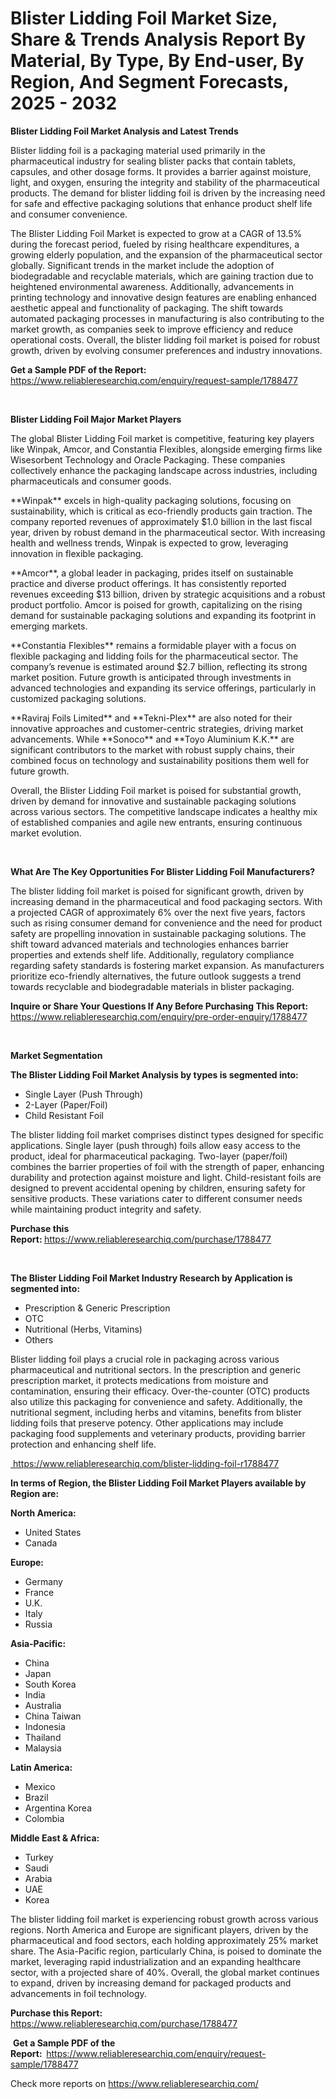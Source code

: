 <p><h1>Blister Lidding Foil Market Size, Share & Trends Analysis Report By Material, By Type, By End-user, By Region, And Segment Forecasts, 2025 - 2032</h1></p><p><strong>Blister Lidding Foil Market Analysis and Latest Trends</strong></p>
<p><p>Blister lidding foil is a packaging material used primarily in the pharmaceutical industry for sealing blister packs that contain tablets, capsules, and other dosage forms. It provides a barrier against moisture, light, and oxygen, ensuring the integrity and stability of the pharmaceutical products. The demand for blister lidding foil is driven by the increasing need for safe and effective packaging solutions that enhance product shelf life and consumer convenience.</p><p>The Blister Lidding Foil Market is expected to grow at a CAGR of 13.5% during the forecast period, fueled by rising healthcare expenditures, a growing elderly population, and the expansion of the pharmaceutical sector globally. Significant trends in the market include the adoption of biodegradable and recyclable materials, which are gaining traction due to heightened environmental awareness. Additionally, advancements in printing technology and innovative design features are enabling enhanced aesthetic appeal and functionality of packaging. The shift towards automated packaging processes in manufacturing is also contributing to the market growth, as companies seek to improve efficiency and reduce operational costs. Overall, the blister lidding foil market is poised for robust growth, driven by evolving consumer preferences and industry innovations.</p></p>
<p><strong>Get a Sample PDF of the Report:&nbsp;</strong> <a href="https://www.reliableresearchiq.com/enquiry/request-sample/1788477?utm_campaign=104&utm_medium=2&utm_source=Github&utm_content=ia&utm_term=30012025&utm_id=blister-lidding-foil">https://www.reliableresearchiq.com/enquiry/request-sample/1788477</a></p>
<p>&nbsp;</p>
<p><strong>Blister Lidding Foil Major Market Players</strong></p>
<p><p>The global Blister Lidding Foil market is competitive, featuring key players like Winpak, Amcor, and Constantia Flexibles, alongside emerging firms like Wisesorbent Technology and Oracle Packaging. These companies collectively enhance the packaging landscape across industries, including pharmaceuticals and consumer goods.</p><p>**Winpak** excels in high-quality packaging solutions, focusing on sustainability, which is critical as eco-friendly products gain traction. The company reported revenues of approximately $1.0 billion in the last fiscal year, driven by robust demand in the pharmaceutical sector. With increasing health and wellness trends, Winpak is expected to grow, leveraging innovation in flexible packaging.</p><p>**Amcor**, a global leader in packaging, prides itself on sustainable practice and diverse product offerings. It has consistently reported revenues exceeding $13 billion, driven by strategic acquisitions and a robust product portfolio. Amcor is poised for growth, capitalizing on the rising demand for sustainable packaging solutions and expanding its footprint in emerging markets.</p><p>**Constantia Flexibles** remains a formidable player with a focus on flexible packaging and lidding foils for the pharmaceutical sector. The company’s revenue is estimated around $2.7 billion, reflecting its strong market position. Future growth is anticipated through investments in advanced technologies and expanding its service offerings, particularly in customized packaging solutions.</p><p>**Raviraj Foils Limited** and **Tekni-Plex** are also noted for their innovative approaches and customer-centric strategies, driving market advancements. While **Sonoco** and **Toyo Aluminium K.K.** are significant contributors to the market with robust supply chains, their combined focus on technology and sustainability positions them well for future growth.</p><p>Overall, the Blister Lidding Foil market is poised for substantial growth, driven by demand for innovative and sustainable packaging solutions across various sectors. The competitive landscape indicates a healthy mix of established companies and agile new entrants, ensuring continuous market evolution.</p></p>
<p>&nbsp;</p>
<p><strong>What Are The Key Opportunities For Blister Lidding Foil Manufacturers?</strong></p>
<p><p>The blister lidding foil market is poised for significant growth, driven by increasing demand in the pharmaceutical and food packaging sectors. With a projected CAGR of approximately 6% over the next five years, factors such as rising consumer demand for convenience and the need for product safety are propelling innovation in sustainable packaging solutions. The shift toward advanced materials and technologies enhances barrier properties and extends shelf life. Additionally, regulatory compliance regarding safety standards is fostering market expansion. As manufacturers prioritize eco-friendly alternatives, the future outlook suggests a trend towards recyclable and biodegradable materials in blister packaging.</p></p>
<p><strong>Inquire or Share Your Questions If Any Before Purchasing This Report:</strong> <a href="https://www.reliableresearchiq.com/enquiry/pre-order-enquiry/1788477?utm_campaign=104&utm_medium=2&utm_source=Github&utm_content=ia&utm_term=30012025&utm_id=blister-lidding-foil">https://www.reliableresearchiq.com/enquiry/pre-order-enquiry/1788477</a></p>
<p>&nbsp;</p>
<p><strong>Market Segmentation</strong></p>
<p><strong>The Blister Lidding Foil Market Analysis by types is segmented into:</strong></p>
<p><ul><li>Single Layer (Push Through)</li><li>2-Layer (Paper/Foil)</li><li>Child Resistant Foil</li></ul></p>
<p><p>The blister lidding foil market comprises distinct types designed for specific applications. Single layer (push through) foils allow easy access to the product, ideal for pharmaceutical packaging. Two-layer (paper/foil) combines the barrier properties of foil with the strength of paper, enhancing durability and protection against moisture and light. Child-resistant foils are designed to prevent accidental opening by children, ensuring safety for sensitive products. These variations cater to different consumer needs while maintaining product integrity and safety.</p></p>
<p><strong>Purchase this Report:&nbsp;</strong><a href="https://www.reliableresearchiq.com/purchase/1788477?utm_campaign=104&utm_medium=2&utm_source=Github&utm_content=ia&utm_term=30012025&utm_id=blister-lidding-foil">https://www.reliableresearchiq.com/purchase/1788477</a></p>
<p>&nbsp;</p>
<p><strong>The Blister Lidding Foil Market Industry Research by Application is segmented into:</strong></p>
<p><ul><li>Prescription & Generic Prescription</li><li>OTC</li><li>Nutritional (Herbs, Vitamins)</li><li>Others</li></ul></p>
<p><p>Blister lidding foil plays a crucial role in packaging across various pharmaceutical and nutritional sectors. In the prescription and generic prescription market, it protects medications from moisture and contamination, ensuring their efficacy. Over-the-counter (OTC) products also utilize this packaging for convenience and safety. Additionally, the nutritional segment, including herbs and vitamins, benefits from blister lidding foils that preserve potency. Other applications may include packaging food supplements and veterinary products, providing barrier protection and enhancing shelf life.</p></p>
<p><a href="https://www.reliableresearchiq.com/blister-lidding-foil-r1788477?utm_campaign=104&utm_medium=2&utm_source=Github&utm_content=ia&utm_term=30012025&utm_id=blister-lidding-foil">&nbsp;https://www.reliableresearchiq.com/blister-lidding-foil-r1788477</a></p>
<p><strong>In terms of Region, the Blister Lidding Foil Market Players available by Region are:</strong></p>
<p>
    <p> <strong> North America: </strong>
        <ul>
            <li>United States</li>
            <li>Canada</li>
        </ul>
        </p> 
    <p> <strong> Europe: </strong>
        <ul>
            <li>Germany</li>
            <li>France</li>
            <li>U.K.</li>
            <li>Italy</li>
            <li>Russia</li>
        </ul>
        </p> 
    <p> <strong> Asia-Pacific: </strong>
        <ul>
            <li>China</li>
            <li>Japan</li>
            <li>South Korea</li>
            <li>India</li>
            <li>Australia</li>
            <li>China Taiwan</li>
            <li>Indonesia</li>
            <li>Thailand</li>
            <li>Malaysia</li>
        </ul>
        </p> 
    <p> <strong> Latin America: </strong>
        <ul>
            <li>Mexico</li>
            <li>Brazil</li>
            <li>Argentina Korea</li>
            <li>Colombia</li>
        </ul>
        </p> 
    <p> <strong> Middle East & Africa: </strong>
        <ul>
            <li>Turkey</li>
            <li>Saudi</li>
            <li>Arabia</li>
            <li>UAE</li>
            <li>Korea</li>
        </ul>
    </p>
    </p>
<p><p>The blister lidding foil market is experiencing robust growth across various regions. North America and Europe are significant players, driven by the pharmaceutical and food sectors, each holding approximately 25% market share. The Asia-Pacific region, particularly China, is poised to dominate the market, leveraging rapid industrialization and an expanding healthcare sector, with a projected share of 40%. Overall, the global market continues to expand, driven by increasing demand for packaged products and advancements in foil technology.</p></p>
<p><strong>Purchase this Report: </strong><a href="https://www.reliableresearchiq.com/purchase/1788477?utm_campaign=104&utm_medium=2&utm_source=Github&utm_content=ia&utm_term=30012025&utm_id=blister-lidding-foil">https://www.reliableresearchiq.com/purchase/1788477</a></p>
<p>&nbsp;<strong>Get a Sample PDF of the Report:&nbsp;&nbsp;</strong><a href="https://www.reliableresearchiq.com/enquiry/request-sample/1788477?utm_campaign=104&utm_medium=2&utm_source=Github&utm_content=ia&utm_term=30012025&utm_id=blister-lidding-foil">https://www.reliableresearchiq.com/enquiry/request-sample/1788477</a></p>
<p><strong></strong></p>
<p>Check more reports on <a href="https://www.reliableresearchiq.com/?utm_campaign=104&utm_medium=2&utm_source=Github&utm_content=ia&utm_term=30012025&utm_id=blister-lidding-foil">https://www.reliableresearchiq.com/</a></p>